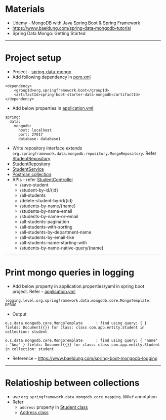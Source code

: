 # Materials
* Udemy - MongoDB with Java Spring Boot & Spring Framework
* https://www.baeldung.com/spring-data-mongodb-tutorial
* Spring Data Mongo: Getting Started
------
# Project setup
* Project - [spring-data-mongo](spring-data-mongo)
* Add following dependency in [pom.xml](spring-data-mongo/pom.xml)
```
<dependency>
	<groupId>org.springframework.boot</groupId>
	<artifactId>spring-boot-starter-data-mongodb</artifactId>
</dependency>
```
* Add below properties in [application.yml](spring-data-mongo/src/main/resources/application.yml)
```
spring:
  data:
    mongodb:
      host: localhost
      port: 27017
      database: database1
```
* Write repository interface extends `org.springframework.data.mongodb.repository.MongoRepository`. Refer [StudentRepository](spring-data-mongo/src/main/java/com/app/repository/StudentRepository.java)
* [StudentRepository](spring-data-mongo/src/main/java/com/app/repository/StudentRepository.java)
* [StudentService](spring-data-mongo/src/main/java/com/app/service/StudentService.java)
* [Postman collection](spring-data-mongo/files/spring-data-mongo.postman_collection.json)
* APIs - refer [StudentController](spring-data-mongo/src/main/java/com/app/controller/StudentController.java)
	* /save-student
	* /student-by-id/{id}
	* /all-students
	* /delete-student-by-id/{id}
	* /students-by-name/{name}
	* /students-by-name-email
	* /students-by-name-or-email
	* /all-students-pagination
	* /all-students-with-sorting
	* /all-students-by-department-name
	* /all-students-by-email-like
	* /all-students-name-starting-with
	* /students-by-name-native-query/{name}
------
# Print mongo queries in logging
* Add below property in application.properties/yaml in spring boot project. Refer - [application.yml](spring-data-mongo/src/main/resources/application.yml)
```
logging.level.org.springframework.data.mongodb.core.MongoTemplate: DEBUG
```
* Output
```
o.s.data.mongodb.core.MongoTemplate      : find using query: { } fields: Document{{}} for class: class com.app.entity.Student in collection: student

o.s.data.mongodb.core.MongoTemplate      : find using query: { "name" : "Ana" } fields: Document{{}} for class: class com.app.entity.Student in collection: student
```
* Reference - https://www.baeldung.com/spring-boot-mongodb-logging
------
# Relatioship between collections
* use `org.springframework.data.mongodb.core.mapping.DBRef` annotation
* Refer
	* `address` property in [Student class](spring-data-mongo/src/main/java/com/app/entity/Student.java)
	* [Address class](spring-data-mongo/src/main/java/com/app/entity/Address.java)